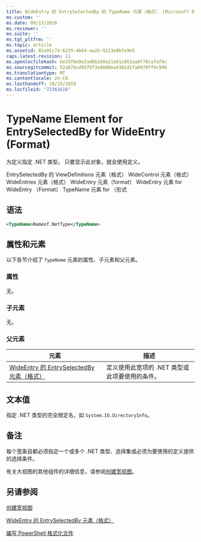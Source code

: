 ```yaml
---
title: WideEntry 的 EntrySelectedBy 的 TypeName 元素（格式） |Microsoft Docs
ms.custom: ''
ms.date: 09/13/2016
ms.reviewer: ''
ms.suite: ''
ms.tgt_pltfrm: ''
ms.topic: article
ms.assetid: 81a91c74-6229-4b64-aa2b-9123e8b7e9e5
caps.latest.revision: 11
ms.openlocfilehash: be35f6e9e2ad0b2d9a21a91c053aa0f70cafaf9c
ms.sourcegitcommit: 52a67bcd9d7bf3e8600ea4302d1fa8970ff9c998
ms.translationtype: MT
ms.contentlocale: zh-CN
ms.lasthandoff: 10/15/2019
ms.locfileid: "72361616"
---
```

# <a name="typename-element-for-entryselectedby-for-wideentry-format"></a>TypeName Element for EntrySelectedBy for WideEntry (Format)

为定义指定 .NET 类型。 只要显示此对象，就会使用定义。

EntrySelectedBy 的 ViewDefinitions 元素（格式） WideControl 元素（格式） WideEntries 元素（格式） WideEntry 元素（format） WideEntry 元素 for WideEntry （Format） TypeName 元素 for （形式

## <a name="syntax"></a>语法

```xml
<TypeName>Nameof.NetType</TypeName>
```

## <a name="attributes-and-elements"></a>属性和元素

以下各节介绍了 `TypeName` 元素的属性、子元素和父元素。

### <a name="attributes"></a>属性

无。

### <a name="child-elements"></a>子元素

无。

### <a name="parent-elements"></a>父元素

|元素|描述|
|-------------|-----------------|
|[WideEntry 的 EntrySelectedBy 元素（格式）](./entryselectedby-element-for-wideentry-format.md)|定义使用此宽项的 .NET 类型或此项要使用的条件。|

## <a name="text-value"></a>文本值

指定 .NET 类型的完全限定名，如 `System.IO.DirectoryInfo`。

## <a name="remarks"></a>备注

每个宽条目都必须指定一个或多个 .NET 类型、选择集或必须为要使用的定义提供的选择条件。

有关大视图的其他组件的详细信息，请参阅[创建宽视图](./creating-a-wide-view.md)。

## <a name="see-also"></a>另请参阅

[创建宽视图](./creating-a-wide-view.md)

[WideEntry 的 EntrySelectedBy 元素（格式）](./entryselectedby-element-for-wideentry-format.md)

[编写 PowerShell 格式化文件](./writing-a-powershell-formatting-file.md)

